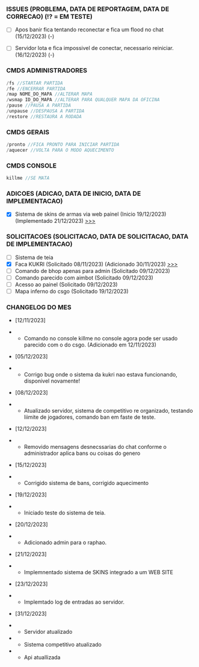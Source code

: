### ISSUES (PROBLEMA, DATA DE REPORTAGEM, DATA DE CORRECAO) (⁉️ = EM TESTE)
- [ ] Apos banir fica tentando reconectar e fica um flood no chat (15/12/2023) (-)
- [ ] Servidor lota e fica impossivel de conectar, necessario reiniciar. (16/12/2023) (-)


### CMDS ADMINISTRADORES
```c
/fs //STARTAR PARTIDA
/fe //ENCERRAR PARTIDA
/map NOME_DO_MAPA //ALTERAR MAPA
/wsmap ID_DO_MAPA //ALTERAR PARA QUALQUER MAPA DA OFICINA
/pause //PAUSA A PARTIDA
/unpause //DESPAUSA A PARTIDA
/restore //RESTAURA A RODADA
```

### CMDS GERAIS
```c
/pronto //FICA PRONTO PARA INICIAR PARTIDA
/aquecer //VOLTA PARA O MODO AQUECIMENTO
```

### CMDS CONSOLE
```c
killme //SE MATA
```

### ADICOES (ADICAO, DATA DE INICIO, DATA DE IMPLEMENTACAO)
- [X] Sistema de skins de armas via web painel (Inicio 19/12/2023) (Implementado 21/12/2023) [>>>](https://github.com/kubrv/1337-servidor/tree/main/instrucoes/skins_webpanel) 

### SOLICITACOES (SOLICITACAO, DATA DE SOLICITACAO, DATA DE IMPLEMENTACAO)
- [ ] Sistema de teia
- [X] Faca KUKRI (Solicitado 08/11/2023) (Adicionado 30/11/2023) [>>>](https://github.com/kubrv/1337-servidor/tree/main/instrucoes/kukri) 
- [ ] Comando de bhop apenas para admin (Solicitado 09/12/2023) 
- [ ] Comando parecido com aimbot (Solicitado 09/12/2023) 
- [ ] Acesso ao painel (Solicitado 09/12/2023) 
- [ ] Mapa inferno do csgo (Solicitado 19/12/2023)

### CHANGELOG DO MES
- [12/11/2023]
- - Comando no console killme no console agora pode ser usado parecido com o do csgo. (Adicionado em 12/11/2023)

- [05/12/2023]
- - Corrigo bug onde o sistema da kukri nao estava funcionando, disponivel novamente!

- [08/12/2023]
- - Atualizado servidor, sistema de competitivo re organizado, testando liimite de jogadores, comando ban em faste de teste.

- [12/12/2023]
- - Removido mensagens desnecssarias do chat conforme o administrador aplica bans ou coisas do genero

- [15/12/2023]
- - Corrigido sistema de bans, corrigido aquecimento

- [19/12/2023]
- - Iniciado teste do sistema de teia.
  
- [20/12/2023] 
- - Adicionado admin para o raphao.

- [21/12/2023] 
- - Implemnentado sistema de SKINS integrado a um WEB SITE
 
- [23/12/2023] 
- - Implemtado log de entradas ao servidor.

- [31/12/2023]
- - Servidor atualizado
- - Sistema competitivo atualizado
- - Api atuallizada 